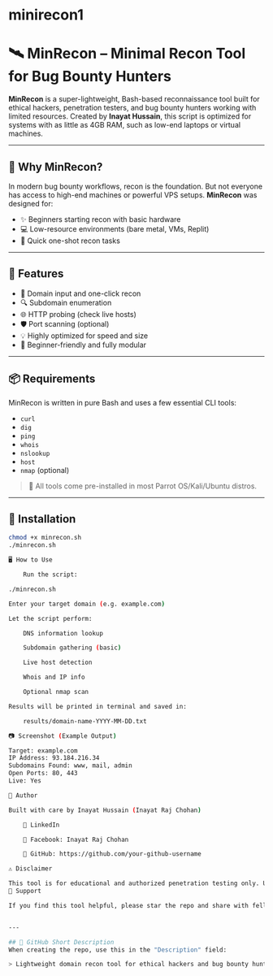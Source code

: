 # minirecon1
# 🛰️ MinRecon – Minimal Recon Tool for Bug Bounty Hunters

**MinRecon** is a super-lightweight, Bash-based reconnaissance tool built for ethical hackers, penetration testers, and bug bounty hunters working with limited resources. Created by **Inayat Hussain**, this script is optimized for systems with as little as 4GB RAM, such as low-end laptops or virtual machines.

---

## 🎯 Why MinRecon?

In modern bug bounty workflows, recon is the foundation. But not everyone has access to high-end machines or powerful VPS setups. **MinRecon** was designed for:

- ✨ Beginners starting recon with basic hardware
- 💻 Low-resource environments (bare metal, VMs, Replit)
- 🔄 Quick one-shot recon tasks

---

## 🚀 Features

- 🧭 Domain input and one-click recon
- 🔍 Subdomain enumeration
- 🌐 HTTP probing (check live hosts)
- 🛡️ Port scanning (optional)
- 💡 Highly optimized for speed and size
- 🧠 Beginner-friendly and fully modular

---

## 📦 Requirements

MinRecon is written in pure Bash and uses a few essential CLI tools:
- `curl`
- `dig`
- `ping`
- `whois`
- `nslookup`
- `host`
- `nmap` (optional)
> 📌 All tools come pre-installed in most Parrot OS/Kali/Ubuntu distros.

---

## 🔧 Installation

```bash
chmod +x minrecon.sh
./minrecon.sh

🖥️ How to Use

    Run the script:

./minrecon.sh

Enter your target domain (e.g. example.com)

Let the script perform:

    DNS information lookup

    Subdomain gathering (basic)

    Live host detection

    Whois and IP info

    Optional nmap scan

Results will be printed in terminal and saved in:

    results/domain-name-YYYY-MM-DD.txt

📷 Screenshot (Example Output)

Target: example.com
IP Address: 93.184.216.34
Subdomains Found: www, mail, admin
Open Ports: 80, 443
Live: Yes

👤 Author

Built with care by Inayat Hussain (Inayat Raj Chohan)

    🔗 LinkedIn

    🧠 Facebook: Inayat Raj Chohan

    🐙 GitHub: https://github.com/your-github-username

⚠️ Disclaimer

This tool is for educational and authorized penetration testing only. Use responsibly and only on assets you have permission to test.
🌟 Support

If you find this tool helpful, please star the repo and share with fellow hackers. Every bit of encouragement helps in my journey as a self-taught cybersecurity professional with limited resources.


---

## 🔸 GitHub Short Description
When creating the repo, use this in the "Description" field:

> Lightweight domain recon tool for ethical hackers and bug bounty hunters with low-end set
